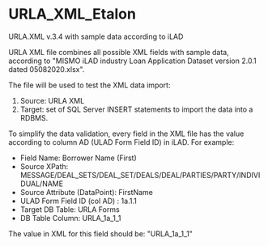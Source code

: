 # URLA_XML_Etalon
URLA.XML v.3.4 with sample data according to iLAD

URLA XML file combines all possible XML fields with sample data, according to "MISMO iLAD industry Loan Application Dataset version 2.0.1 dated 05082020.xlsx".

The file will be used to test the XML data import:
1. Source: URLA XML
2. Target: set of SQL Server INSERT statements to import the data into a RDBMS.

To simplify the data validation, every field in the XML file has the value according to column AD (ULAD Form Field ID) in iLAD.
For example: 
- Field Name: Borrower Name (First)
- Source XPath: MESSAGE/DEAL_SETS/DEAL_SET/DEALS/DEAL/PARTIES/PARTY/INDIVIDUAL/NAME
- Source Attribute (DataPoint):  FirstName
- ULAD Form Field ID (col AD) : 1a.1.1
- Target DB Table: URLA Forms
- DB Table Column: URLA_1a_1_1

The value in XML for this field should be: "URLA_1a_1_1"
